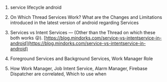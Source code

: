 1. service lifecycle android

1. On Which Thread Services Work? What are the Changes and Limitations introduced in the latest version of android regarding Services

1. Services vs Intent Services — (Other than the Thread on which these both works 😜).
[https://blog.mindorks.com/service-vs-intentservice-in-android](https://blog.mindorks.com/service-vs-intentservice-in-android)

1. Foreground Services and Background Services, Work Manager Role

1. How Work Manager, Job Intent Service, Alarm Manager, Firebase Dispatcher are correlated, Which to use when
